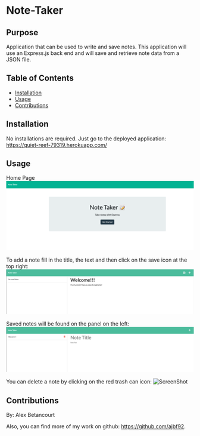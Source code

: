 # Note-Taker

## Purpose

Application that can be used to write and save notes. This application will use an Express.js back end and will save and retrieve note data from a JSON file.

## Table of Contents

* [Installation](#Installation)
* [Usage](#Usage)
* [Contributions](#Contributions)


## Installation

No installations are required. Just go to the deployed application:
https://quiet-reef-79319.herokuapp.com/

## Usage

Home Page
![ScreenShot](images/home.png)

To add a note fill in the title, the text and then click on the save icon at the top right: 
![ScreenShot](images/addingNote.png)

Saved notes will be found on the panel on the left:
![ScreenShot](images/savedNotes.png)

You can delete a note by clicking on the red trash can icon:
![ScreenShot](images/.png)
  
## Contributions

By: Alex Betancourt

Also, you can find more of my work on github: https://github.com/ajbf92.
